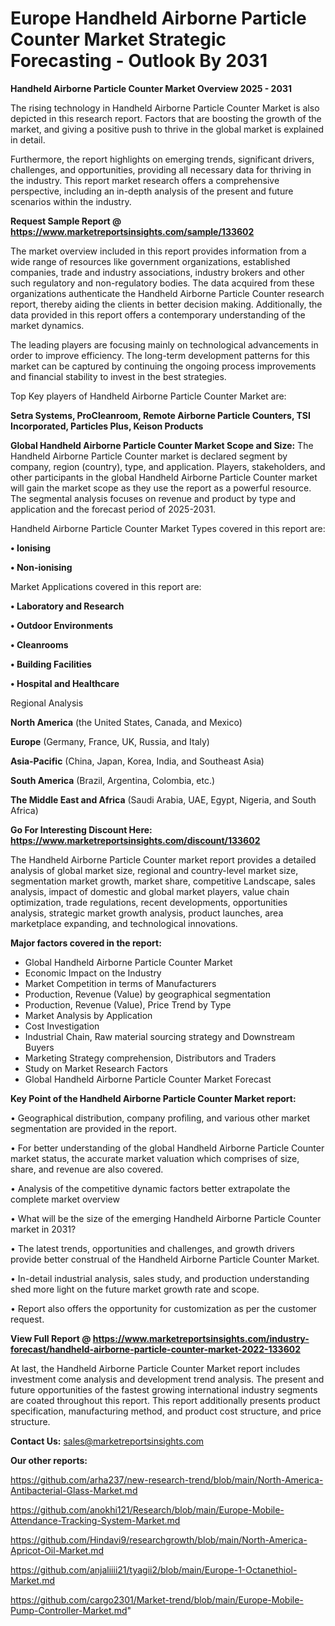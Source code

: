  # Europe Handheld Airborne Particle Counter Market Strategic Forecasting - Outlook By 2031

<Strong> Handheld Airborne Particle Counter Market Overview 2025 - 2031</strong>

The rising technology in Handheld Airborne Particle Counter Market is also depicted in this research report. Factors that are boosting the growth of the market, and giving a positive push to thrive in the global market is explained in detail.

Furthermore, the report highlights on emerging trends, significant drivers, challenges, and opportunities, providing all necessary data for thriving in the industry. This report market research offers a comprehensive perspective, including an in-depth analysis of the present and future scenarios within the industry.

<strong>Request Sample Report @ <a href=https://www.marketreportsinsights.com/sample/133602>https://www.marketreportsinsights.com/sample/133602</a></strong>

The market overview included in this report provides information from a wide range of resources like government organizations, established companies, trade and industry associations, industry brokers and other such regulatory and non-regulatory bodies. The data acquired from these organizations authenticate the Handheld Airborne Particle Counter research report, thereby aiding the clients in better decision making. Additionally, the data provided in this report offers a contemporary understanding of the market dynamics.

The leading players are focusing mainly on technological advancements in order to improve efficiency. The long-term development patterns for this market can be captured by continuing the ongoing process improvements and financial stability to invest in the best strategies.

Top Key players of Handheld Airborne Particle Counter Market are:

<strong>Setra Systems, ProCleanroom, Remote Airborne Particle Counters, TSI Incorporated, Particles Plus, Keison Products</strong>

<strong><b>Global Handheld Airborne Particle Counter Market Scope and Size:</b></strong>
The Handheld Airborne Particle Counter market is declared segment by company, region (country), type, and application. Players, stakeholders, and other participants in the global Handheld Airborne Particle Counter market will gain the market scope as they use the report as a powerful resource. The segmental analysis focuses on revenue and product by type and application and the forecast period of 2025-2031.

Handheld Airborne Particle Counter Market Types covered in this report are:

<strong>• Ionising

• Non-ionising</strong>

Market Applications covered in this report are:

<strong>• Laboratory and Research

• Outdoor Environments

• Cleanrooms

• Building Facilities

• Hospital and Healthcare</strong> 

Regional Analysis

<strong>North America</strong> (the United States, Canada, and Mexico)

<strong>Europe</strong> (Germany, France, UK, Russia, and Italy)

<strong>Asia-Pacific</strong> (China, Japan, Korea, India, and Southeast Asia)

<strong>South America</strong> (Brazil, Argentina, Colombia, etc.)

<strong>The Middle East and Africa</strong> (Saudi Arabia, UAE, Egypt, Nigeria, and South Africa)

<strong>Go For Interesting Discount Here: <a href=https://www.marketreportsinsights.com/discount/133602>https://www.marketreportsinsights.com/discount/133602</a></strong>

The Handheld Airborne Particle Counter market report provides a detailed analysis of global market size, regional and country-level market size, segmentation market growth, market share, competitive Landscape, sales analysis, impact of domestic and global market players, value chain optimization, trade regulations, recent developments, opportunities analysis, strategic market growth analysis, product launches, area marketplace expanding, and technological innovations.

<strong><b>Major factors covered in the report:</b></strong>
<ul>
  <li>Global Handheld Airborne Particle Counter Market </li>
  <li>Economic Impact on the Industry</li>
  <li>Market Competition in terms of Manufacturers</li>
  <li>Production, Revenue (Value) by geographical segmentation</li>
  <li>Production, Revenue (Value), Price Trend by Type</li>
  <li>Market Analysis by Application</li>
  <li>Cost Investigation</li>
  <li>Industrial Chain, Raw material sourcing strategy and Downstream Buyers</li>
  <li>Marketing Strategy comprehension, Distributors and Traders</li>
  <li>Study on Market Research Factors</li>
  <li>Global Handheld Airborne Particle Counter Market Forecast</li>
</ul>

<strong><b>Key Point of the Handheld Airborne Particle Counter Market report:</b></strong>

• Geographical distribution, company profiling, and various other market segmentation are provided in the report.

• For better understanding of the global Handheld Airborne Particle Counter market status, the accurate market valuation which comprises of size, share, and revenue are also covered.

• Analysis of the competitive dynamic factors better extrapolate the complete market overview

• What will be the size of the emerging Handheld Airborne Particle Counter market in 2031?

• The latest trends, opportunities and challenges, and growth drivers provide better construal of the Handheld Airborne Particle Counter Market.

• In-detail industrial analysis, sales study, and production understanding shed more light on the future market growth rate and scope.

• Report also offers the opportunity for customization as per the customer request.

<strong><b>View Full Report @ <a href=https://www.marketreportsinsights.com/industry-forecast/handheld-airborne-particle-counter-market-2022-133602>https://www.marketreportsinsights.com/industry-forecast/handheld-airborne-particle-counter-market-2022-133602</a></b></strong>


At last, the Handheld Airborne Particle Counter Market report includes investment come analysis and development trend analysis. The present and future opportunities of the fastest growing international industry segments are coated throughout this report. This report additionally presents product specification, manufacturing method, and product cost structure, and price structure.

<strong>Contact Us:</strong>
sales@marketreportsinsights.com

<strong>Our other reports:</strong>

<a href=https://github.com/arha237/new-research-trend/blob/main/North-America-Antibacterial-Glass-Market.md>https://github.com/arha237/new-research-trend/blob/main/North-America-Antibacterial-Glass-Market.md</a>

<a href=https://github.com/anokhi121/Research/blob/main/Europe-Mobile-Attendance-Tracking-System-Market.md>https://github.com/anokhi121/Research/blob/main/Europe-Mobile-Attendance-Tracking-System-Market.md</a>

<a href=https://github.com/Hindavi9/researchgrowth/blob/main/North-America-Apricot-Oil-Market.md>https://github.com/Hindavi9/researchgrowth/blob/main/North-America-Apricot-Oil-Market.md</a>

<a href=https://github.com/anjaliiii21/tyagii2/blob/main/Europe-1-Octanethiol-Market.md>https://github.com/anjaliiii21/tyagii2/blob/main/Europe-1-Octanethiol-Market.md</a>

<a href=https://github.com/cargo2301/Market-trend/blob/main/Europe-Mobile-Pump-Controller-Market.md>https://github.com/cargo2301/Market-trend/blob/main/Europe-Mobile-Pump-Controller-Market.md</a>"
